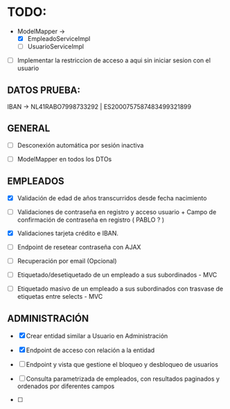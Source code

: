# TODO: 
- ModelMapper → 
    - [x] EmpleadoServiceImpl
    - [ ] UsuarioServiceImpl

- [ ] Implementar la restriccion de acceso a aqui sin iniciar sesion con el usuario
## DATOS PRUEBA:
IBAN → NL41RABO7998733292 | ES2000757587483499321899



## GENERAL
- [ ] Desconexión automática por sesión inactiva

- [ ] ModelMapper en todos los DTOs

## EMPLEADOS
- [x] Validación de edad de años transcurridos desde fecha nacimiento

- [ ] Validaciones de contraseña en registro y acceso usuario + Campo de confirmación de contraseña en registro ( PABLO ? )

- [x] Validaciones tarjeta crédito e IBAN. 

- [ ] Endpoint de resetear contraseña con AJAX

- [ ] Recuperación por email (Opcional)

- [ ] Etiquetado/desetiquetado de un empleado a sus subordinados - MVC

- [ ] Etiquetado masivo de un empleado a sus subordinados con trasvase de etiquetas entre selects - MVC



## ADMINISTRACIÓN
- [x] Crear entidad similar a Usuario en Administración

- [x] Endpoint de acceso con relación a la entidad

- [ ] Endpoint y vista que gestione el bloqueo y desbloqueo de usuarios

- [ ] Consulta parametrizada de empleados, con resultados paginados y ordenados por diferentes campos

- [ ]


